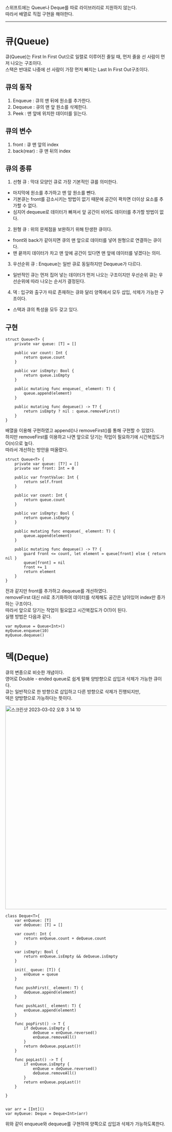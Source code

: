 스위프트에는 Queue나 Deque를 따로 라이브러리로 지원하지 않는다.   
따라서 배열로 직접 구현을 해야한다.   
***
# 큐(Queue)
큐(Queue)는 First In First Out으로 일렬로 이루어진 줄일 때, 먼저 줄을 선 사람이 먼저 나오는 구조이다.   
스택은 반대로 나중에 선 사람이 가장 먼저 빠지는 Last In First Out구조이다.   

## 큐의 동작
1. Enqueue : 큐의 맨 뒤에 원소를 추가한다.   
2. Dequeue : 큐의 맨 앞 원소를 삭제한다.
3. Peek : 맨 앞에 위치한 데이터를 읽는다.   

## 큐의 변수
1. front : 큐 맨 앞의 index   
2. back(rear) : 큐 맨 뒤의 index   

## 큐의 종류
1. 선형 큐 : 막대 모양인 큐로 가장 기본적인 큐를 의미한다.   
- 마지막에 원소를 추가하고 맨 앞 원소를 뺀다.   
- 기본큐는 front를 감소시키는 방법이 없기 때문에 공간이 꽉차면 더이상 요소를 추가할 수 없다.   
- 심지어 dequeue로 데이터가 빠져서 앞 공간이 비어도 데이터를 추가할 방법이 없다.

2. 원형 큐 : 위의 문제점을 보완하기 위해 탄생한 큐이다.   
- front와 back가 같아지면 큐의 맨 앞으로 데이터를 넣어 원형으로 연결하는 큐이다.   
- 맨 끝까지 데이터가 차고 맨 앞에 공간이 있다면 맨 앞에 데이터를 넣겠다는 의미.   

3. 우선순위 큐 : Enqueue는 일반 큐로 동일하지만 Dequeue가 다르다.   
- 일반적인 큐는 먼저 집어 넣는 데이터가 먼저 나오는 구조이지만 우선순위 큐는 우선순위에 따라 나오는 순서가 결정된다.   

4. 덱 : 입구와 출구가 따로 존재하는 큐와 달리 양쪽에서 모두 삽입, 삭제가 가능한 구조이다.   
- 스택과 큐의 특성을 모두 갖고 있다.   
   
## 구현
```
struct Queue<T> {
    private var queue: [T] = []
    
    public var count: Int {
        return queue.count
    }
    
    public var isEmpty: Bool {
        return queue.isEmpty
    }
    
    public mutating func enqueue(_ element: T) {
        queue.append(element)
    }
    
    public mutating func dequeue() -> T? {
        return isEmpty ? nil : queue.removeFirst()
    }
}
```
배열을 이용해 구현하였고 append()나 removeFirst()를 통해 구현할 수 있었다.   
하지만 removeFirst를 이용하고 나면 앞으로 당기는 작업이 필요하기에 시간복잡도가 O(n)으로 높다.   
따라서 개선하는 방안을 떠올렸다.   
```
struct Queue<T> {
    private var queue: [T?] = []
    private var front: Int = 0
    
    public var frontValue: Int {
        return self.front
    }
    
    public var count: Int {
        return queue.count
    }
    
    public var isEmpty: Bool {
        return queue.isEmpty
    }
    
    public mutating func enqueue(_ element: T) {
        queue.append(element)
    }
    
    public mutating func dequeue() -> T? {
        guard front <= count, let element = queue[front] else { return nil }
        queue[front] = nil
        front += 1
        return element
    }
}
```
전과 같지만 front를 추가하고 dequeue를 개선하였다.   
removeFirst 대신 nil로 초기화하여 데이터를 삭제해도 공간은 남아있어 index만 증가하는 구조이다.   
따라서 앞으로 당기는 작업이 필요없고 시간복잡도가 O(1)이 된다.   
실행 방법은 다음과 같다.   
```
var myQueue = Queue<Int>()
myQueue.enqueue(10)
myQueue.dequeue()
```

# 덱(Deque)
큐의 변종으로 비슷한 개념이다.   
영어로 Double - ended queue로 쉽게 말해 양방향으로 삽입과 삭제가 가능한 큐이다.   
큐는 일반적으로 한 방향으로 삽입하고 다른 방향으로 삭제가 진행되지만,   
덱은 양방향으로 가능하다는 뜻이다.   
   
<img width="635" alt="스크린샷 2023-03-02 오후 3 14 10" src="https://user-images.githubusercontent.com/60501045/222346142-b961b94d-329d-47a6-82d2-34166ee113b2.png">   
   
```
class Deque<T>{
    var enQueue: [T]
    var deQueue: [T] = []
    
    var count: Int {
        return enQueue.count + deQueue.count
    }
    
    var isEmpty: Bool {
        return enQueue.isEmpty && deQueue.isEmpty
    }
    
    init(_ queue: [T]) {
        enQueue = queue
    }
    
    func pushFirst(_ element: T) {
        deQueue.append(element)
    }
    
    func pushLast(_ element: T) {
        enQueue.append(element)
    }
    
    func popFirst() -> T {
        if deQueue.isEmpty {
            deQueue = enQueue.reversed()
            enQueue.removeAll()
        }
        return deQueue.popLast()!
    }
    
    func popLast() -> T {
        if enQueue.isEmpty {
            enQueue = deQueue.reversed()
            deQueue.removeAll()
        }
        return enQueue.popLast()!
    }
    
}


var arr = [Int]()
var myQueue: Deque = Deque<Int>(arr)

```
위와 같이 enqueue와 dequeue를 구현하여 양쪽으로 삽입과 삭제가 가능하도록한다.   
